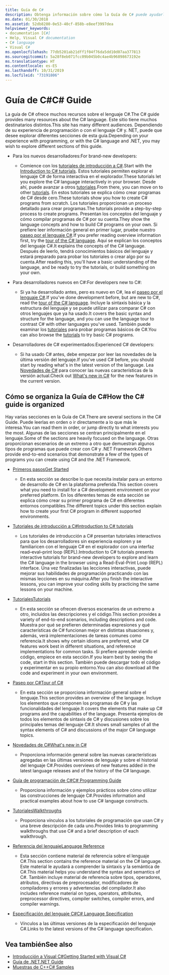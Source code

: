 ```yaml
---
title: Guía de C#
description: Obtenga información sobre cómo la Guía de C# puede ayudarle a obtener un amplio conocimiento de C#, tanto si es un desarrollador nuevo como si es un experto.
ms.date: 01/30/2018
ms.assetid: 52db8280-0e53-40cf-858b-e8eef3997dea
helpviewer_keywords:
- documentation [C#]
- Help, Visual C# documentation
- C# language
- Visual C#
ms.openlocfilehash: 77db5201ab21dff1f04f76da5dd10d07aa377813
ms.sourcegitcommit: 5a28f8eb071fcc09b045b0c4ae4b96898673192e
ms.translationtype: HT
ms.contentlocale: es-ES
ms.lasthandoff: 10/31/2019
ms.locfileid: "73191806"
---
```

# <a name="c-guide"></a><span data-ttu-id="ebfb6-103">Guía de C#</span><span class="sxs-lookup"><span data-stu-id="ebfb6-103">C# Guide</span></span>

<span data-ttu-id="ebfb6-104">La guía de C# ofrece muchos recursos sobre el lenguaje C#.</span><span class="sxs-lookup"><span data-stu-id="ebfb6-104">The C# guide provides many resources about the C# language.</span></span> <span data-ttu-id="ebfb6-105">Este sitio tiene muchos destinatarios distintos.</span><span class="sxs-lookup"><span data-stu-id="ebfb6-105">This site has many different audiences.</span></span> <span data-ttu-id="ebfb6-106">Dependiendo de su experiencia de programación o con el lenguaje C# y. NET, puede que desee explorar diferentes secciones de esta guía.</span><span class="sxs-lookup"><span data-stu-id="ebfb6-106">Depending on your experience with programming, or with the C# language and .NET, you may wish to explore different sections of this guide.</span></span>

- <span data-ttu-id="ebfb6-107">Para los nuevos desarrolladores:</span><span class="sxs-lookup"><span data-stu-id="ebfb6-107">For brand-new developers:</span></span>
  - <span data-ttu-id="ebfb6-108">Comience con los [tutoriales de introducción a C#](tutorials/intro-to-csharp/index.md).</span><span class="sxs-lookup"><span data-stu-id="ebfb6-108">Start with the [Introduction to C# tutorials](tutorials/intro-to-csharp/index.md).</span></span> <span data-ttu-id="ebfb6-109">Estos tutoriales permiten explorar el lenguaje C# de forma interactiva en el explorador.</span><span class="sxs-lookup"><span data-stu-id="ebfb6-109">These tutorials let you explore the C# language interactively in your browser.</span></span> <span data-ttu-id="ebfb6-110">Desde ahí, puede avanzar a otros [tutoriales](tutorials/index.md).</span><span class="sxs-lookup"><span data-stu-id="ebfb6-110">From there, you can move on to other [tutorials](tutorials/index.md).</span></span> <span data-ttu-id="ebfb6-111">En estos tutoriales se explica cómo crear programas de C# desde cero.</span><span class="sxs-lookup"><span data-stu-id="ebfb6-111">These tutorials show you how to create C# programs from scratch.</span></span> <span data-ttu-id="ebfb6-112">Los tutoriales proporcionan un proceso detallado para crear programas.</span><span class="sxs-lookup"><span data-stu-id="ebfb6-112">The tutorials provide a step-by-step process to create programs.</span></span> <span data-ttu-id="ebfb6-113">Presentan los conceptos del lenguaje y cómo compilar programas de C# por su cuenta.</span><span class="sxs-lookup"><span data-stu-id="ebfb6-113">They show the language concepts and how to build C# programs on your own.</span></span> <span data-ttu-id="ebfb6-114">Si prefiere leer información general en primer lugar, pruebe nuestro [paseo por el lenguaje C#](tour-of-csharp/index.md).</span><span class="sxs-lookup"><span data-stu-id="ebfb6-114">If you prefer reading overview information first, try the [tour of the C# language](tour-of-csharp/index.md).</span></span> <span data-ttu-id="ebfb6-115">Aquí se explican los conceptos del lenguaje C#.</span><span class="sxs-lookup"><span data-stu-id="ebfb6-115">It explains the concepts of the C# language.</span></span> <span data-ttu-id="ebfb6-116">Después de leerlo, tendrá conocimientos básicos del lenguaje y estará preparado para probar los tutoriales o crear algo por su cuenta.</span><span class="sxs-lookup"><span data-stu-id="ebfb6-116">After reading this, you'll have a basic understanding of the language, and be ready to try the tutorials, or build something on your own.</span></span>

- <span data-ttu-id="ebfb6-117">Para desarrolladores nuevos en C#:</span><span class="sxs-lookup"><span data-stu-id="ebfb6-117">For developers new to C#:</span></span>
  - <span data-ttu-id="ebfb6-118">Si ya ha desarrollado antes, pero es nuevo en C#, lea el [paseo por el lenguaje C#](tour-of-csharp/index.md).</span><span class="sxs-lookup"><span data-stu-id="ebfb6-118">If you've done development before, but are new to C#, read the [tour of the C# language](tour-of-csharp/index.md).</span></span> <span data-ttu-id="ebfb6-119">Incluye la sintaxis básica y la estructura del lenguaje y se puede utilizar para comparar C# con otros lenguajes que ya ha usado.</span><span class="sxs-lookup"><span data-stu-id="ebfb6-119">It covers the basic syntax and structure for the language, and you can use the language tour to contrast C# with other languages you've used.</span></span> <span data-ttu-id="ebfb6-120">También puede examinar los [tutoriales](tutorials/index.md) para probar programas básicos de C#.</span><span class="sxs-lookup"><span data-stu-id="ebfb6-120">You can also browse the [tutorials](tutorials/index.md) to try basic C# programs.</span></span>

- <span data-ttu-id="ebfb6-121">Desarrolladores de C# experimentados:</span><span class="sxs-lookup"><span data-stu-id="ebfb6-121">Experienced C# developers:</span></span>
  - <span data-ttu-id="ebfb6-122">Si ha usado C# antes, debe empezar por leer las novedades de la última versión del lenguaje.</span><span class="sxs-lookup"><span data-stu-id="ebfb6-122">If you've used C# before, you should start by reading what's in the latest version of the language.</span></span> <span data-ttu-id="ebfb6-123">Lea [Novedades de C#](whats-new/index.md) para conocer las nuevas características de la versión actual.</span><span class="sxs-lookup"><span data-stu-id="ebfb6-123">Check out [What's new in C#](whats-new/index.md) for the new features in the current version.</span></span>

## <a name="how-the-c-guide-is-organized"></a><span data-ttu-id="ebfb6-124">Cómo se organiza la Guía de C#</span><span class="sxs-lookup"><span data-stu-id="ebfb6-124">How the C# guide is organized</span></span>

<span data-ttu-id="ebfb6-125">Hay varias secciones en la Guía de C#.</span><span class="sxs-lookup"><span data-stu-id="ebfb6-125">There are several sections in the C# Guide.</span></span> <span data-ttu-id="ebfb6-126">Puede leerlas en orden o ir directamente a lo que más le interesa.</span><span class="sxs-lookup"><span data-stu-id="ebfb6-126">You can read them in order, or jump directly to what interests you the most.</span></span> <span data-ttu-id="ebfb6-127">Algunas de las secciones se centran principalmente en el lenguaje.</span><span class="sxs-lookup"><span data-stu-id="ebfb6-127">Some of the sections are heavily focused on the language.</span></span> <span data-ttu-id="ebfb6-128">Otras proporcionan escenarios de un extremo a otro que demuestran algunos tipos de programas que puede crear con C# y .NET Framework.</span><span class="sxs-lookup"><span data-stu-id="ebfb6-128">Others provide end-to-end scenarios that demonstrate a few of the types of programs you can create using C# and the .NET Framework.</span></span>

- [<span data-ttu-id="ebfb6-129">Primeros pasos</span><span class="sxs-lookup"><span data-stu-id="ebfb6-129">Get Started</span></span>](getting-started/index.md)
  - <span data-ttu-id="ebfb6-130">En esta sección se describe lo que necesita instalar para un entorno de desarrollo de C# en la plataforma preferida.</span><span class="sxs-lookup"><span data-stu-id="ebfb6-130">This section covers what you need to install for a C# development environment on your preferred platform.</span></span> <span data-ttu-id="ebfb6-131">En los diferentes temas de esta sección se explica cómo crear su primer programa de C# en diferentes entornos compatibles.</span><span class="sxs-lookup"><span data-stu-id="ebfb6-131">The different topics under this section explain how to create your first C# program in different supported environments.</span></span>

- [<span data-ttu-id="ebfb6-132">Tutoriales de introducción a C#</span><span class="sxs-lookup"><span data-stu-id="ebfb6-132">Introduction to C# tutorials</span></span>](tutorials/intro-to-csharp/index.md)
  - <span data-ttu-id="ebfb6-133">Los tutoriales de introducción a C# presentan tutoriales interactivos para que los desarrolladores sin experiencia exploren y se familiaricen con el lenguaje C# en el explorador con una interfaz read–eval–print loop (REPL).</span><span class="sxs-lookup"><span data-stu-id="ebfb6-133">Introduction to C# tutorials presents interactive tutorials for brand-new developers to explore and learn the C# language in the browser using a Read-Eval-Print Loop (REPL) interface.</span></span> <span data-ttu-id="ebfb6-134">Una vez finalizadas las lecciones interactivas, puede mejorar sus habilidades de programación practicando con las mismas lecciones en su máquina.</span><span class="sxs-lookup"><span data-stu-id="ebfb6-134">After you finish the interactive lessons, you can improve your coding skills by practicing the same lessons on your machine.</span></span>

- [<span data-ttu-id="ebfb6-135">Tutoriales</span><span class="sxs-lookup"><span data-stu-id="ebfb6-135">Tutorials</span></span>](tutorials/index.md)
  - <span data-ttu-id="ebfb6-136">En esta sección se ofrecen diversos escenarios de un extremo a otro, incluidos las descripciones y el código.</span><span class="sxs-lookup"><span data-stu-id="ebfb6-136">This section provides a variety of end-to-end scenarios, including descriptions and code.</span></span> <span data-ttu-id="ebfb6-137">Muestra por qué se prefieren determinadas expresiones y qué características de C# funcionan mejor en distintas situaciones y, además, verá implementaciones de tareas comunes como referencia.</span><span class="sxs-lookup"><span data-stu-id="ebfb6-137">It shows why certain idioms are preferred, what C# features work best in different situations, and reference implementations for common tasks.</span></span> <span data-ttu-id="ebfb6-138">Si prefiere aprender viendo el código, empiece en esta sección.</span><span class="sxs-lookup"><span data-stu-id="ebfb6-138">If you learn best by seeing the code, start in this section.</span></span> <span data-ttu-id="ebfb6-139">También puede descargar todo el código y experimentar en su propio entorno.</span><span class="sxs-lookup"><span data-stu-id="ebfb6-139">You can also download all the code and experiment in your own environment.</span></span>

- [<span data-ttu-id="ebfb6-140">Paseo por C#</span><span class="sxs-lookup"><span data-stu-id="ebfb6-140">Tour of C#</span></span>](tour-of-csharp/index.md)
  - <span data-ttu-id="ebfb6-141">En esta sección se proporciona información general sobre el lenguaje.</span><span class="sxs-lookup"><span data-stu-id="ebfb6-141">This section provides an overview of the language.</span></span> <span data-ttu-id="ebfb6-142">Incluye los elementos que componen los programas de C# y las funcionalidades del lenguaje.</span><span class="sxs-lookup"><span data-stu-id="ebfb6-142">It covers the elements that make up C# programs and the capabilities of the language.</span></span> <span data-ttu-id="ebfb6-143">Presenta ejemplos de todos los elementos de sintaxis de C# y discusiones sobre los principales temas del lenguaje C#.</span><span class="sxs-lookup"><span data-stu-id="ebfb6-143">It shows small samples of all the syntax elements of C# and discussions of the major C# language topics.</span></span>

- [<span data-ttu-id="ebfb6-144">Novedades de C#</span><span class="sxs-lookup"><span data-stu-id="ebfb6-144">What's new in C#</span></span>](whats-new/index.md)
  - <span data-ttu-id="ebfb6-145">Proporciona información general sobre las nuevas características agregadas en las últimas versiones de lenguaje y sobre el historial del lenguaje C#.</span><span class="sxs-lookup"><span data-stu-id="ebfb6-145">Provides overviews of new features added in the latest language releases and of the history of the C# language.</span></span>

<!--
- [.NET Compiler Platform SDK](roslyn-sdk/index.md)
  - The .NET Compiler Platform SDK enables you to write components that analyze code, and suggest or make improvements to that code. In this section, you'll learn how the APIs are organized, and how you can create code that enables rules and practices for your team. You'll also see samples, end-to-end scenarios, and links to other libraries with more examples using these APIs.
-->

- [<span data-ttu-id="ebfb6-146">Guía de programación de C#</span><span class="sxs-lookup"><span data-stu-id="ebfb6-146">C# Programming Guide</span></span>](./programming-guide/index.md)
  - <span data-ttu-id="ebfb6-147">Proporciona información y ejemplos prácticos sobre cómo utilizar las construcciones de lenguaje C#.</span><span class="sxs-lookup"><span data-stu-id="ebfb6-147">Provides information and practical examples about how to use C# language constructs.</span></span>

- [<span data-ttu-id="ebfb6-148">Tutoriales</span><span class="sxs-lookup"><span data-stu-id="ebfb6-148">Walkthroughs</span></span>](./walkthroughs.md)
  - <span data-ttu-id="ebfb6-149">Proporciona vínculos a los tutoriales de programación que usan C# y una breve descripción de cada uno.</span><span class="sxs-lookup"><span data-stu-id="ebfb6-149">Provides links to programming walkthroughs that use C# and a brief description of each walkthrough.</span></span>

- [<span data-ttu-id="ebfb6-150">Referencia del lenguaje</span><span class="sxs-lookup"><span data-stu-id="ebfb6-150">Language Reference</span></span>](language-reference/index.md)
  - <span data-ttu-id="ebfb6-151">Esta sección contiene material de referencia sobre el lenguaje C#.</span><span class="sxs-lookup"><span data-stu-id="ebfb6-151">This section contains the reference material on the C# language.</span></span> <span data-ttu-id="ebfb6-152">Este material le ayudará a comprender la sintaxis y la semántica de C#.</span><span class="sxs-lookup"><span data-stu-id="ebfb6-152">This material helps you understand the syntax and semantics of C#.</span></span> <span data-ttu-id="ebfb6-153">También incluye material de referencia sobre tipos, operadores, atributos, directivas de preprocesador, modificadores de compiladores y errores y advertencias del compilador.</span><span class="sxs-lookup"><span data-stu-id="ebfb6-153">It also includes reference material on types, operators, attributes, preprocessor directives, compiler switches, compiler errors, and compiler warnings.</span></span>

- [<span data-ttu-id="ebfb6-154">Especificación del lenguaje C#</span><span class="sxs-lookup"><span data-stu-id="ebfb6-154">C# Language Specification</span></span>](./language-reference/language-specification/index.md)
  - <span data-ttu-id="ebfb6-155">Vínculos a las últimas versiones de la especificación del lenguaje C#.</span><span class="sxs-lookup"><span data-stu-id="ebfb6-155">Links to the latest versions of the C# language specification.</span></span>

## <a name="see-also"></a><span data-ttu-id="ebfb6-156">Vea también</span><span class="sxs-lookup"><span data-stu-id="ebfb6-156">See also</span></span>

- [<span data-ttu-id="ebfb6-157">Introducción a Visual C#</span><span class="sxs-lookup"><span data-stu-id="ebfb6-157">Getting Started with Visual C#</span></span>](/visualstudio/ide/quickstart-csharp-console)
- [<span data-ttu-id="ebfb6-158">Guía de .NET</span><span class="sxs-lookup"><span data-stu-id="ebfb6-158">.NET Guide</span></span>](../standard/index.md)
- [<span data-ttu-id="ebfb6-159">Muestras de C++</span><span class="sxs-lookup"><span data-stu-id="ebfb6-159">C# Samples</span></span>](https://code.msdn.microsoft.com/site/search?f%5B0%5D.Type=ProgrammingLanguage&f%5B0%5D.Value=C%23&f%5B0%5D.Text=C%23)
